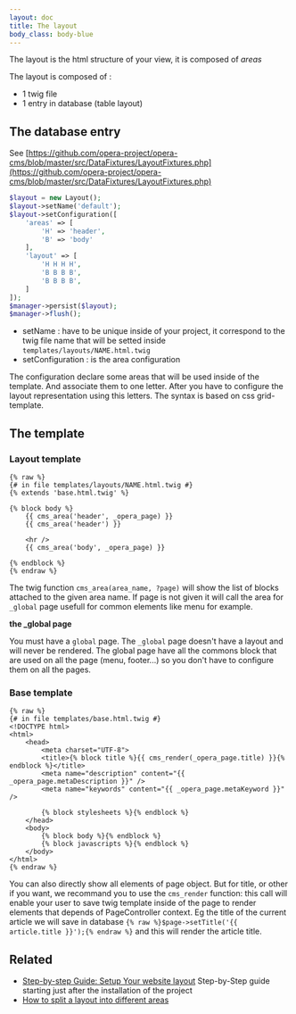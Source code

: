 ```yaml
---
layout: doc
title: The layout
body_class: body-blue
---
```


The layout is the html structure of your view, it is composed of *areas*

The layout is composed of :

- 1 twig file
- 1 entry in database (table layout)

## The database entry

See [https://github.com/opera-project/opera-cms/blob/master/src/DataFixtures/LayoutFixtures.php](https://github.com/opera-project/opera-cms/blob/master/src/DataFixtures/LayoutFixtures.php)

```` php
$layout = new Layout();
$layout->setName('default');
$layout->setConfiguration([
    'areas' => [
        'H' => 'header',
        'B' => 'body'
    ],
    'layout' => [
        'H H H H',
        'B B B B',
        'B B B B',
    ]
]);
$manager->persist($layout);
$manager->flush();
````

- setName : have to be unique inside of your project, it correspond to the twig file name that will be setted inside `templates/layouts/NAME.html.twig`
- setConfiguration : is the area configuration

The configuration declare some areas that will be used inside of the template. And associate them to one letter.
After you have to configure the layout representation using this letters. The syntax is based on css grid-template.

## The template


### Layout template

```twig
{% raw %}
{# in file templates/layouts/NAME.html.twig #}
{% extends 'base.html.twig' %}

{% block body %}
    {{ cms_area('header', _opera_page) }}
    {{ cms_area('header') }}

    <hr />
    {{ cms_area('body', _opera_page) }}

{% endblock %}
{% endraw %}
```

The twig function `cms_area(area_name, ?page)` will show the list of blocks attached to the given area name. If page is not given it will call the area for `_global` page usefull for common elements like menu for example.

**the _global page**

You must have a `global` page. The `_global` page doesn't have a layout and will never be rendered.
The global page have all the commons block that are used on all the page (menu, footer...) so you don't have to configure them on all the pages.

### Base template

```twig
{% raw %}
{# in file templates/base.html.twig #}
<!DOCTYPE html>
<html>
    <head>
        <meta charset="UTF-8">
        <title>{% block title %}{{ cms_render(_opera_page.title) }}{% endblock %}</title>
        <meta name="description" content="{{ _opera_page.metaDescription }}" />
        <meta name="keywords" content="{{ _opera_page.metaKeyword }}" />

        {% block stylesheets %}{% endblock %}
    </head>
    <body>
        {% block body %}{% endblock %}
        {% block javascripts %}{% endblock %}
    </body>
</html>
{% endraw %}
```

You can also directly show all elements of page object. But for title, or other if you want, we recommand you to use the `cms_render` function: this call will enable your user to save twig template inside of the page to render elements that depends of PageController context. Eg the title of the current article we will save in database `{% raw %}$page->setTitle('{{ article.title }}');{% endraw %}` and this will render the article title.

## Related

- [Step-by-step Guide: Setup Your website layout](/guide_layout) Step-by-Step guide starting just after the installation of the project
- [How to split a layout into different areas](/guide_layout#first-layout-single-column-default-layout) 
